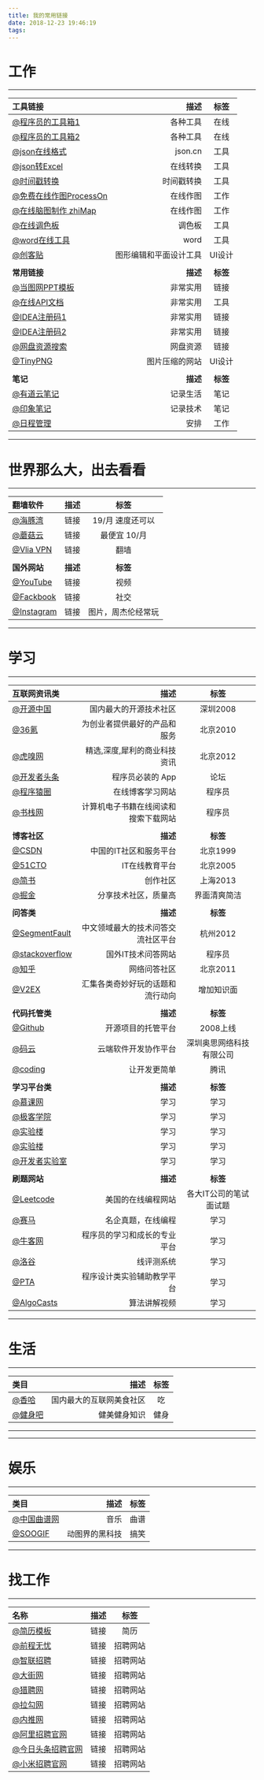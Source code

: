```yaml
---
title: 我的常用链接
date: 2018-12-23 19:46:19
tags:
---
```


# 工作
---

| 工具链接      |    描述 | 标签  |
| :-------- | --------:| :--: |
| [@程序员的工具箱1](https://tool.lu/)  | 各种工具 |  在线  |  
| [@程序员的工具箱2](http://tool.oschina.net/)  | 各种工具 |  在线  |    
| [@json在线格式](https://www.json.cn)  | json.cn |  工具  |
| [@json转Excel](http://www.bejson.com/json/json2excel/)  | 在线转换 |  工具  |
| [@时间戳转换](https://tool.lu/timestamp/)  | 时间戳转换 |  工具  |
| [@免费在线作图ProcessOn](https://www.processon.com/)  | 在线作图 |  工作  |
| [@在线脑图制作 zhiMap](https://zhimap.com/home)  | 在线作图 |  工作  |
| [@在线调色板](http://tool.chinaz.com/Tools/OnlineColor.aspx)  | 调色板 |  工具  |
| [@word在线工具](https://smallpdf.com/cn/word-to-pdf/)  | word | 工具  |
| [@创客贴](https://www.chuangkit.com/)  | 图形编辑和平面设计工具 | UI设计  |
| []()      |         |         |  
| **常用链接**      |    **描述** | **标签**  |  
| [@当图网PPT模板](http://www.99ppt.com/)  | 非常实用 |  链接  |
| [@在线API文档](https://www.showdoc.cc/)  | 非常实用 |  工具  |
| [@IDEA注册码1](http://idea.lanyus.com/)  | 非常实用 |  链接  |
| [@IDEA注册码2](https://www.iteblog.com/idea/)  | 非常实用 |  链接  |
| [@网盘资源搜索](http://pansou.com/)  | 网盘资源 |  链接  |  
| [@TinyPNG](https://tinypng.com/)  | 图片压缩的网站 | UI设计  |
| []()      |         |         |  
| **笔记**      |    **描述** | **标签**  |  
| [@有道云笔记](https://note.youdao.com/web/#/file/recent/empty)  | 记录生活 |  笔记  |
| [@印象笔记](https://app.yinxiang.com/Login.action?targetUrl=%2FHome.action)  | 记录技术 |  笔记  |
| [@日程管理](https://www.kooteam.com/cal/home.htm)  | 安排 |  工作  |  
---


# 世界那么大，出去看看
---

| 翻墙软件      |    描述 | 标签  |
| :-------- | --------:| :--: |
| [@海豚湾](https://xn--90wwvt03e.com/)  | 链接 |  19/月 速度还可以  |  
| [@蘑菇云](https://www.mgssr.xyz/user)  | 链接 | 最便宜 10/月  |  
| [@Vlia VPN](https://vilavpn.cc/index.php)  | 链接 | 翻墙  |  
| []()      |         |         |  
| **国外网站**      |    **描述** | **标签**  |  
| [@YouTube](https://www.youtube.com/?reload=9)  | 链接 | 视频  |  
| [@Fackbook](https://www.facebook.com/lanstarhua)  | 链接 | 社交  |  
| [@Instagram](https://www.instagram.com/)  | 链接 | 图片，周杰伦经常玩  |  


---
# 学习
---

| 互联网资讯类      |    描述 | 标签  |
| :-------- | --------:| :--: |
| [@开源中国](https://www.oschina.net/)  | 国内最大的开源技术社区 |  深圳2008  |
| [@36氪](https://www.36kr.com/)  | 为创业者提供最好的产品和服务 | 北京2010 |  
| [@虎嗅网](https://www.huxiu.com/)  | 精选,深度,犀利的商业科技资讯 |  北京2012  |
| [@开发者头条](https://toutiao.io/)  | 程序员必装的 App |  论坛  | 
| [@程序猿圈](https://www.cxyquan.com/)  | 在线博客学习网站 | 程序员  |   
| [@书栈网](https://www.bookstack.cn/)  | 计算机电子书籍在线阅读和搜索下载网站 | 程序员  |   
| []()      |         |         |  
| **博客社区**      |    **描述** | **标签**  |
| [@CSDN](https://www.csdn.net/)  | 中国的IT社区和服务平台 |  北京1999  |
| [@51CTO](http://blog.51cto.com/)  | IT在线教育平台 | 北京2005  |   
| [@简书](https://www.jianshu.com/)  | 创作社区 |  上海2013  |
| [@掘金](https://juejin.im/)  | 分享技术社区，质量高 | 界面清爽简洁  |  
| []()      |         |         |  
| **问答类**      |    **描述** | **标签**  |
| [@SegmentFault](https://segmentfault.com/)  | 中文领域最大的技术问答交流社区平台 | 杭州2012  |  
| [@stackoverflow](https://stackoverflow.com/)  | 国外IT技术问答网站 | 程序员  |      
| [@知乎](http://www.zhihu.com/)  | 网络问答社区 | 北京2011  |      
| [@V2EX](https://www.v2ex.com/)  | 汇集各类奇妙好玩的话题和流行动向 |  增加知识面  |
| []()      |         |         |  
| **代码托管类**      |    **描述** | **标签**  |
| [@Github](https://github.com/)  | 开源项目的托管平台 |  2008上线  |
| [@码云](https://gitee.com)  | 云端软件开发协作平台 |  深圳奥思网络科技有限公司   |
| [@coding](https://coding.net/)  | 让开发更简单 |  腾讯   |
| []()      |         |         |  
| **学习平台类**      |    **描述** | **标签**  |
| [@慕课网](http://www.imooc.com/)  | 学习 |  学习  |
| [@极客学院](http://www.jikexueyuan.com/)  | 学习 |  学习  |
| [@实验楼](https://www.shiyanlou.com/)  | 学习 |  学习  |
| [@实验楼](https://www.shiyanlou.com/)  | 学习 |  学习  |
| [@开发者实验室](https://cloud.tencent.com/developer/labs?fromSource=gwzcw.235801.235801.235801)  | 学习 |  学习  |
| []()      |         |         |  
| **刷题网站**      |    **描述** | **标签**  |
| [@Leetcode](https://leetcode-cn.com/problemset/all/)  | 美国的在线编程网站 |  各大IT公司的笔试面试题  |
| [@赛马](http://www.acmcoder.com/index)  | 名企真题，在线编程 |  学习  |
| [@牛客网](https://www.nowcoder.com/ta/coding-interviews?page=1)  | 程序员的学习和成长的专业平台 |  学习  |
| [@洛谷](https://www.luogu.org/)  | 线评测系统 |  学习  |
| [@PTA](https://pintia.cn/problem-sets)  | 程序设计类实验辅助教学平台 |  学习  |
| [@AlgoCasts](https://algocasts.io/account)  | 算法讲解视频 |  学习  |




---
# 生活
---

| 类目      |    描述 | 标签  |
| :-------- | --------:| :--: |
| [@香哈](https://www.xiangha.com/)  | 国内最大的互联网美食社区 |  吃  |
| [@健身吧](https://www.jianshen8.com/plan.html)  | 健美健身知识 |  健身  |





---

---
# 娱乐
---

| 类目      |    描述 | 标签  |
| :-------- | --------:| :--: |
| [@中国曲谱网](http://www.qupu123.com/qiyue/jita/p217740.html)  | 音乐 |  曲谱  |
| [@SOOGIF](http://soogif.com/)  | 动图界的黑科技 |  搞笑  |

---


# 找工作
---

| 名称      |    描述 | 标签  |
| :-------- | --------:| :--: |
| [@简历模板](https://latexresu.me/generator/templates)  | 链接 |  简历  |  
| [@前程无忧](https://www.51job.com/)  | 链接 | 招聘网站  |  
| [@智联招聘](http://www.zhaopin.com/)  | 链接 | 招聘网站  |  
| [@大街网](http://www.dajie.com/)  | 链接 | 招聘网站  |  
| [@猎聘网](http://www.liepin.com/)  | 链接 | 招聘网站  |  
| [@拉勾网](http://www.lagou.com/)  | 链接 | 招聘网站  |  
| [@内推网](http://www.neitui.me/)  | 链接 | 招聘网站  |  
| [@阿里招聘官网](https://job.alibaba.com/zhaopin/index.htm)  | 链接 | 招聘网站  |  
| [@今日头条招聘官网](https://job.toutiao.com/campus/position)  | 链接 | 招聘网站  |  
| [@小米招聘官网](http://hr.xiaomi.com/)  | 链接 | 招聘网站  |  

